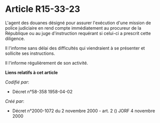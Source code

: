 # Article R15-33-23

L'agent des douanes désigné pour assurer l'exécution d'une mission de police judiciaire en rend compte immédiatement au
procureur de la République ou au juge d'instruction requérant si celui-ci a prescrit cette diligence.

Il l'informe sans délai des difficultés qui viendraient à se présenter et sollicite ses instructions.

Il l'informe régulièrement de son activité.

**Liens relatifs à cet article**

_Codifié par_:

  - Décret n°58-358 1958-04-02

_Créé par_:

  - Décret n°2000-1072 du 2 novembre 2000 - art. 2 () JORF 4 novembre 2000
